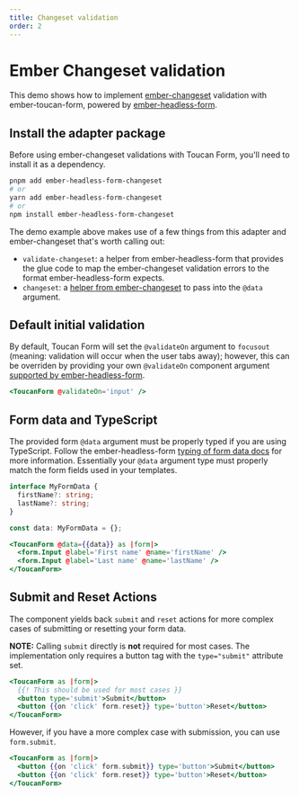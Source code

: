 ```yaml
---
title: Changeset validation
order: 2
---
```


# Ember Changeset validation

This demo shows how to implement [ember-changeset](https://github.com/poteto/ember-changeset) validation with ember-toucan-form, powered by [ember-headless-form](https://ember-headless-form.pages.dev/docs/validation/ember-changeset).

## Install the adapter package

Before using ember-changeset validations with Toucan Form, you'll need to install it as a dependency.

```bash
pnpm add ember-headless-form-changeset
# or
yarn add ember-headless-form-changeset
# or
npm install ember-headless-form-changeset
```

The demo example above makes use of a few things from this adapter and ember-changeset that's worth calling out:

- `validate-changeset`: a helper from ember-headless-form that provides the glue code to map the ember-changeset validation errors to the format ember-headless-form expects.
- `changeset`: a [helper from ember-changeset](https://github.com/poteto/ember-changeset/blob/master/addon/helpers/changeset.js) to pass into the `@data` argument.

## Default initial validation

By default, Toucan Form will set the `@validateOn` argument to `focusout` (meaning: validation will occur when the user tabs away); however, this can be overriden by providing your own `@validateOn` component argument [supported by ember-headless-form](https://ember-headless-form.pages.dev/docs/validation/timing#validateon).

```hbs
<ToucanForm @validateOn='input' />
```

## Form data and TypeScript

The provided form `@data` argument must be properly typed if you are using TypeScript. Follow the ember-headless-form [typing of form data docs](https://ember-headless-form.pages.dev/docs/typescript#typing-of-form-data) for more information. Essentially your `@data` argument type must properly match the form fields used in your templates.

```ts
interface MyFormData {
  firstName?: string;
  lastName?: string;
}

const data: MyFormData = {};
```

```hbs
<ToucanForm @data={{data}} as |form|>
  <form.Input @label='First name' @name='firstName' />
  <form.Input @label='Last name' @name='lastName' />
</ToucanForm>
```

## Submit and Reset Actions

The component yields back `submit` and `reset` actions for more complex cases of submitting or resetting your form data.

**NOTE:** Calling `submit` directly is **not** required for most cases. The implementation only requires a button tag with the `type="submit"` attribute set.

```hbs
<ToucanForm as |form|>
  {{! This should be used for most cases }}
  <button type='submit'>Submit</button>
  <button {{on 'click' form.reset}} type='button'>Reset</button>
</ToucanForm>
```

However, if you have a more complex case with submission, you can use `form.submit`.

```hbs
<ToucanForm as |form|>
  <button {{on 'click' form.submit}} type='button'>Submit</button>
  <button {{on 'click' form.reset}} type='button'>Reset</button>
</ToucanForm>
```
